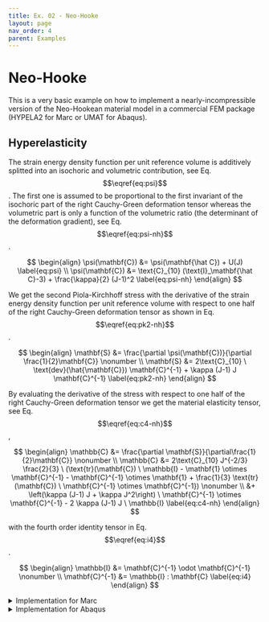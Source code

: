 ```yaml
---
title: Ex. 02 - Neo-Hooke
layout: page
nav_order: 4
parent: Examples
---
```


# Neo-Hooke
This is a very basic example on how to implement a nearly-incompressible version of the Neo-Hookean material model in a commercial FEM package (HYPELA2 for Marc or UMAT for Abaqus).

## Hyperelasticity
The strain energy density function per unit reference volume is additively splitted into an isochoric and volumetric contribution, see Eq. $$\eqref{eq:psi}$$. The first one is assumed to be proportional to the first invariant of the isochoric part of the right Cauchy-Green deformation tensor whereas the volumetric part is only a function of the volumetric ratio (the determinant of the deformation gradient), see Eq. $$\eqref{eq:psi-nh}$$.

$$
\begin{align}
  \psi(\mathbf{C}) &= \psi(\mathbf{\hat C}) + U(J) \label{eq:psi} \\
  \psi(\mathbf{C}) &= \text{C}_{10} (\text{I}_\mathbf{\hat C}-3) + \frac{\kappa}{2} (J-1)^2 \label{eq:psi-nh}
\end{align}
$$

We get the second Piola-Kirchhoff stress with the derivative of the strain energy density function per unit reference volume with respect to one half of the right Cauchy-Green deformation tensor as shown in Eq. $$\eqref{eq:pk2-nh}$$.

$$
\begin{align}
  \mathbf{S} &= \frac{\partial \psi(\mathbf{C})}{\partial \frac{1}{2}\mathbf{C}} \nonumber \\
  \mathbf{S} &= 2\text{C}_{10} \ \text{dev}(\hat{\mathbf{C}}) \mathbf{C}^{-1} + \kappa (J-1) J \mathbf{C}^{-1}
  \label{eq:pk2-nh}
\end{align}
$$

By evaluating the derivative of the stress with respect to one half of the right Cauchy-Green deformation tensor we get the material elasticity tensor, see Eq. $$\eqref{eq:c4-nh}$$,

$$
\begin{align}
  \mathbb{C} &= \frac{\partial \mathbf{S}}{\partial\frac{1}{2}\mathbf{C}} \nonumber \\
  \mathbb{C} &= 2\text{C}_{10} J^{-2/3} \frac{2}{3} \ (\text{tr}(\mathbf{C}) \ \mathbb{I} - \mathbf{1} \otimes \mathbf{C}^{-1} - \mathbf{C}^{-1} \otimes \mathbf{1} + \frac{1}{3} \text{tr}(\mathbf{C}) \ \mathbf{C}^{-1} \otimes \mathbf{C}^{-1}) \nonumber \\
  &+ \left(\kappa (J-1) J + \kappa J^2\right) \ \mathbf{C}^{-1} \otimes \mathbf{C}^{-1} - 2 \kappa (J-1) J \ \mathbb{I}
  \label{eq:c4-nh}
\end{align}
$$

with the fourth order identity tensor in Eq. $$\eqref{eq:i4}$$.

$$
\begin{align}
  \mathbb{I} &= \mathbf{C}^{-1} \odot \mathbf{C}^{-1} \nonumber \\
  \mathbf{C}^{-1} &= \mathbb{I} : \mathbf{C} \label{eq:i4}
\end{align}
$$

<details markdown="block">
<summary>Implementation for Marc</summary>

## HYPELA2 User Subroutine for Marc
Eq. $$\eqref{eq:pk2-nh}$$ and Eq. $$\eqref{eq:c4-nh}$$ are implemented in a Total Lagrange [user subroutine](Marc/hypela2_nh_ttb_simple.f) with the help of this Tensor module.

{: .warning }
> As no special two- or three-field variational principle is used in this example, it is not suitable for nearly-incompressible material behaviour. Otherwise the elements tend to show excessive volumetric locking during deformation and hence, wrong results are calculated.

```fortran
      include 'ttb/ttb_library.f'

      subroutine hypela2(d,g,e,de,s,t,dt,ngens,m,nn,kcus,matus,ndi,
     2             nshear,disp,dispt,coord,ffn,frotn,strechn,eigvn,ffn1,
     3                   frotn1,strechn1,eigvn1,ncrd,itel,ndeg,ndm,
     4                   nnode,jtype,lclass,ifr,ifu)

      ! HYPELA2:        Nearly-Incompressible Neo-Hookean Material
      !                 Example for usage of Tensor Toolbox
      ! capability:     3D, Axisymmetric
      ! Formulation:    Total Lagrange
      ! Voigt Notation: Change commented Tensor Datatypes
      ! Andreas Dutzler, 2018-01-02, Graz University of Technology

      use Tensor
      implicit none

      integer :: ifr,ifu,itel,jtype,ncrd,ndeg,ndi,ndm,ngens,
     *           nn,nnode,nshear
      integer,      dimension(2)       :: m,matus,kcus,lclass
      real(kind=8), dimension(*)       :: e,de,t,dt,g,s
      real(kind=8), dimension(itel)    :: strechn,strechn1
      real(kind=8), dimension(ngens,*) :: d
      real(kind=8), dimension(ncrd,*)  :: coord
      real(kind=8), dimension(ndeg,*)  :: disp, dispt
      real(kind=8), dimension(itel,3)  :: ffn,ffn1,frotn,frotn1
      real(kind=8), dimension(itel,*)  :: eigvn,eigvn1

      type(Tensor2)  :: F1
      real(kind=8) :: J,kappa,C10

      ! to use voigt notation change to type Tensor2s, Tensor4s
      type(Tensor2) :: C1,invC1,S1,Eye
      type(Tensor4) :: C4

      ! material parameters
      C10 = 0.5
      kappa = 5.0

      Eye = identity2(Eye)
      F1 = ffn1(1:3,1:3) ! use slices (ffn1 is an assumed size array)
      J = det(F1)

      ! right cauchy-green deformation tensor and it's inverse
      C1 = transpose(F1)*F1
      invC1 = inv(C1) ! faster method: invC1 = inv(C1,J**2)

      ! pk2 stress
      S1 = 2.*C10*J**(-2./3.)*dev(C1)*invC1 + kappa*(J-1)*J*invC1

      ! material elasticity tensor
      C4 = 2.*C10 * J**(-2./3.) * 2./3. *
     *  ( tr(C1) * (invC1.cdya.invC1)
     *    - (Eye.dya.invC1) - (invC1.dya.Eye)
     *    + tr(C1)/3. * (invC1.dya.invC1) )
     *  + (kappa*(J-1)*J+kappa*J**2) * (invC1.dya.invC1)
     *  - 2.*kappa*(J-1)*J* (invC1.cdya.invC1)

      ! output as array
      s(1:ngens)         = asarray( voigt(S1), ngens )
      d(1:ngens,1:ngens) = asarray( voigt(C4), ngens, ngens )

      return
      end
```

</details>

<details markdown="block">
<summary>Implementation for Abaqus</summary>

## UMAT User Subroutine for Abaqus
Abaqus uses an Updated-Lagrange approach and hence, Eq. $$\eqref{eq:pk2-nh}$$ and Eq. $$\eqref{eq:c4-nh}$$ are transformed and implemented in a [user subroutine](Abaqus/umat_nh_ttb_simple.f) with the help of this Tensor module.

```fortran
      include 'ttb/ttb_library.f'

      SUBROUTINE UMAT(STRESS,STATEV,DDSDDE,SSE,SPD,SCD,
     1 RPL,DDSDDT,DRPLDE,DRPLDT,
     2 STRAN,DSTRAN,TIME,DTIME,TEMP,DTEMP,PREDEF,DPRED,CMNAME,
     3 NDI,NSHR,NTENS,NSTATV,PROPS,NPROPS,COORDS,DROT,PNEWDT,
     4 CELENT,DFGRD0,DFGRD1,NOEL,NPT,LAYER,KSPT,JSTEP,KINC)

      ! ABAQUS UMAT:    Nearly-Incompressible Neo-Hookean Material
      !                 Example for usage of Tensor Toolbox
      ! capability:     3D, Axisymmetric
      ! Formulation:    Total Lagrange with push forward for Abaqus
      ! Andreas Dutzler, 2018-07-22, Graz University of Technology

      use Tensor

      ! `implicit none` is not supported if 'ABA_PARAM.INC' is included.
      ! declare all double-variables which start with `i,j,k,l,m,n`
      ! - otherwise they will be integers

      ! implicit none
      INCLUDE 'ABA_PARAM.INC'

      CHARACTER*80 CMNAME
      DIMENSION STRESS(NTENS),STATEV(NSTATV),
     1 DDSDDE(NTENS,NTENS),DDSDDT(NTENS),DRPLDE(NTENS),
     2 STRAN(NTENS),DSTRAN(NTENS),TIME(2),PREDEF(1),DPRED(1),
     3 PROPS(NPROPS),COORDS(3),DROT(3,3),DFGRD0(3,3),DFGRD1(3,3),
     4 JSTEP(4)

      type(Tensor2) :: F1
      real(kind=8)  :: J,kappa,C10

      type(Tensor2s) :: C1,invC1,S1,Eye
      type(Tensor4s) :: C4

      ! material parameters
      C10 = 0.5
      kappa = 5.0

      Eye = identity2(Eye)
      F1 = dfgrd1(1:3,1:3)
      J = det(F1)

      ! right cauchy-green deformation tensor and its inverse
      C1 = transpose(F1)*F1
      invC1 = inv(C1)

      ! pk2 stress
      S1 = 2.*C10*J**(-2./3.)*dev(C1)*invC1 + kappa*(J-1)*J*invC1

      ! push forward to cauchy stress
      S1 = piola(F1,S1)/J

      ! material elasticity tensor
      C4 = 2.*C10 * J**(-2./3.) * 2./3. *
     *  ( tr(C1) * (invC1.cdya.invC1)
     *    - (Eye.dya.invC1) - (invC1.dya.Eye)
     *    + tr(C1)/3. * (invC1.dya.invC1) )
     *  + (kappa*(J-1)*J+kappa*J**2) * (invC1.dya.invC1)
     *  - 2.*kappa*(J-1)*J* (invC1.cdya.invC1)

      ! push forward to jaumann tangent of cauchy stress for abaqus
      C4 = piola(F1,C4)/J + (S1.cdya.Eye)+(Eye.cdya.S1)

      ! output as array
      STRESS(1:ntens)         = asabqarray(voigt(S1),ntens)
      DDSDDE(1:ntens,1:ntens) = asabqarray(voigt(C4),ntens,ntens)

      return
      end
```

</details>
